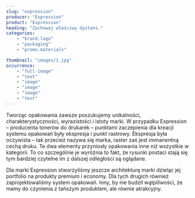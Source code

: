 ```yaml
---
slug: "expression"
producer: "Expression"
product: "Expression"
heading: "Zachowaj właściwy dystans."
categories:
    - "brand.logo"
    - "packaging"
    - "promo.materials"

thumbnail: "images/1.jpg"
occurrence:
    - "full-image"
    - "text"
    - "image"
    - "image"
    - "image"
    - "text"
---
```

Tworząc opakowania zawsze poszukujemy unikalności,
charakterystyczności, wyrazistości i istoty marki. W przypadku
Expression – producenta tonerów do drukarek – punktami
zaczepienia dla kreacji systemu opakowań były ekspresja i punkt
rastrowy. Ekspresja była oczywista – tak przecież nazywa się marka,
raster zaś jest immanentną cechą druku. Te dwa elementy przyniosły
opakowania inne niż wszystkie w kategorii. To co szczególnie je
wyróżnia to fakt, że rysunki postaci stają się tym bardziej czytelne im z
dalszej odległości są oglądane.

Dla marki Expression stworzyliśmy jeszcze architekturę marki dzieląc
jej portfolio na produkty premium i economy. Dla tych drugich
również zaprojektowaliśmy system opakowań. Inny, by nie budził
wątpiliwości, że mamy do czynienia z tańszym produktem, ale równie
atrakcyjny.